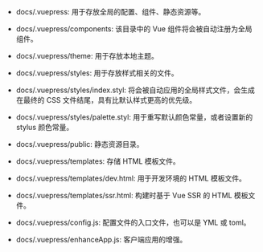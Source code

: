 - docs/.vuepress: 用于存放全局的配置、组件、静态资源等。

- docs/.vuepress/components: 该目录中的 Vue 组件将会被自动注册为全局组件。

- docs/.vuepress/theme: 用于存放本地主题。

- docs/.vuepress/styles: 用于存放样式相关的文件。

- docs/.vuepress/styles/index.styl: 将会被自动应用的全局样式文件，会生成在最终的 CSS 文件结尾，具有比默认样式更高的优先级。

- docs/.vuepress/styles/palette.styl: 用于重写默认颜色常量，或者设置新的 stylus 颜色常量。

- docs/.vuepress/public: 静态资源目录。

- docs/.vuepress/templates: 存储 HTML 模板文件。

- docs/.vuepress/templates/dev.html: 用于开发环境的 HTML 模板文件。

- docs/.vuepress/templates/ssr.html: 构建时基于 Vue SSR 的 HTML 模板文件。

- docs/.vuepress/config.js: 配置文件的入口文件，也可以是 YML 或 toml。

- docs/.vuepress/enhanceApp.js: 客户端应用的增强。
